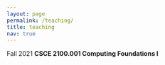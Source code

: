 ```yaml
---
layout: page
permalink: /teaching/
title: teaching
nav: true
---
```


Fall 2021 **CSCE 2100.001 Computing Foundations I** 
